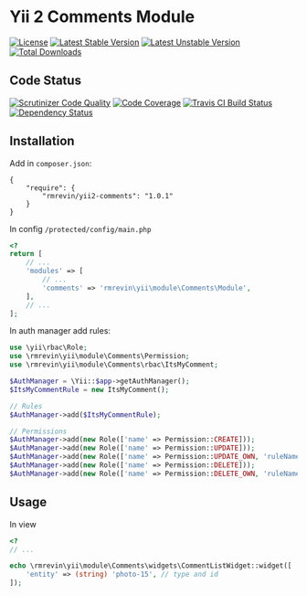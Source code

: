 Yii 2 Comments Module
===============================
[![License](https://poser.pugx.org/rmrevin/yii2-comments/license.svg)](https://packagist.org/packages/rmrevin/yii2-comments)
[![Latest Stable Version](https://poser.pugx.org/rmrevin/yii2-comments/v/stable.svg)](https://packagist.org/packages/rmrevin/yii2-comments)
[![Latest Unstable Version](https://poser.pugx.org/rmrevin/yii2-comments/v/unstable.svg)](https://packagist.org/packages/rmrevin/yii2-comments)
[![Total Downloads](https://poser.pugx.org/rmrevin/yii2-comments/downloads.svg)](https://packagist.org/packages/rmrevin/yii2-comments)

Code Status
-----------
[![Scrutinizer Code Quality](https://scrutinizer-ci.com/g/rmrevin/yii2-comments/badges/quality-score.png?b=master)](https://scrutinizer-ci.com/g/rmrevin/yii2-comments/?branch=master)
[![Code Coverage](https://scrutinizer-ci.com/g/rmrevin/yii2-comments/badges/coverage.png?b=master)](https://scrutinizer-ci.com/g/rmrevin/yii2-comments/?branch=master)
[![Travis CI Build Status](https://travis-ci.org/rmrevin/yii2-comments.svg)](https://travis-ci.org/rmrevin/yii2-comments)
[![Dependency Status](https://www.versioneye.com/user/projects/54119b799e16229fe00000da/badge.svg)](https://www.versioneye.com/user/projects/54119b799e16229fe00000da)

Installation
------------
Add in `composer.json`:
```
{
    "require": {
        "rmrevin/yii2-comments": "1.0.1"
    }
}
```

In config `/protected/config/main.php`
```php
<?
return [
	// ...
	'modules' => [
		// ...
		'comments' => 'rmrevin\yii\module\Comments\Module',
	],
	// ...
];
```

In auth manager add rules:
```php
use \yii\rbac\Role;
use \rmrevin\yii\module\Comments\Permission;
use \rmrevin\yii\module\Comments\rbac\ItsMyComment;

$AuthManager = \Yii::$app->getAuthManager();
$ItsMyCommentRule = new ItsMyComment();

// Rules
$AuthManager->add($ItsMyCommentRule);

// Permissions
$AuthManager->add(new Role(['name' => Permission::CREATE]));
$AuthManager->add(new Role(['name' => Permission::UPDATE]));
$AuthManager->add(new Role(['name' => Permission::UPDATE_OWN, 'ruleName' => $ItsMyCommentRule->name]));
$AuthManager->add(new Role(['name' => Permission::DELETE]));
$AuthManager->add(new Role(['name' => Permission::DELETE_OWN, 'ruleName' => $ItsMyCommentRule->name]));
```

Usage
-----
In view
```php
<?
// ...

echo \rmrevin\yii\module\Comments\widgets\CommentListWidget::widget([
    'entity' => (string) 'photo-15', // type and id
]);

```
